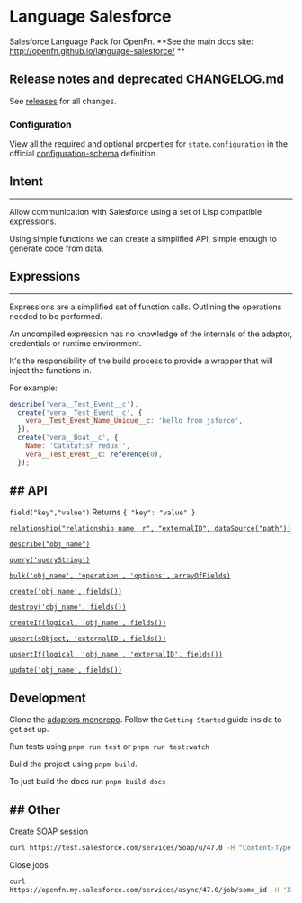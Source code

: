 # Language Salesforce

Salesforce Language Pack for OpenFn. **See the main docs site:
http://openfn.github.io/language-salesforce/ **

## Release notes and deprecated CHANGELOG.md

See [releases](https://docs.openfn.org/adaptors/packages/salesforce-changelog)
for all changes.

### Configuration

View all the required and optional properties for `state.configuration` in the
official
[configuration-schema](https://docs.openfn.org/adaptors/packages/saleforce-configuration-schema/)
definition.

## Intent

---

Allow communication with Salesforce using a set of Lisp compatible expressions.

Using simple functions we can create a simplified API, simple enough to generate
code from data.

## Expressions

---

Expressions are a simplified set of function calls. Outlining the operations
needed to be performed.

An uncompiled expression has no knowledge of the internals of the adaptor,
credentials or runtime environment.

It's the responsibility of the build process to provide a wrapper that will
inject the functions in.

For example:

```javascript
describe('vera__Test_Event__c'),
  create('vera__Test_Event__c', {
    vera__Test_Event_Name_Unique__c: 'hello from jsforce',
  }),
  create('vera__Boat__c', {
    Name: 'Catatafish redux!',
    vera__Test_Event__c: reference(0),
  });
```

## ## API

`field("key","value")` Returns `{ "key": "value" }`

[`relationship("relationship_name__r", "externalID", dataSource("path"))`](https://github.com/OpenFn/language-salesforce/blob/master/src/Adaptor.js#L23-L44)

[`describe("obj_name")`](https://github.com/OpenFn/language-salesforce/blob/master/src/Adaptor.js#L46-L71)

[`query('queryString')`](https://github.com/OpenFn/language-salesforce/blob/master/src/Adaptor.js#L107-L136)

[`bulk('obj_name', 'operation', 'options', arrayOfFields)`](https://github.com/OpenFn/language-salesforce/blob/master/src/Adaptor.js#L138-L210)

[`create('obj_name', fields())`](https://github.com/OpenFn/language-salesforce/blob/master/src/Adaptor.js#L212-L238)

[`destroy('obj_name', fields())`](https://github.com/OpenFn/language-salesforce/blob/master/src/Adaptor.js#225-259)

[`createIf(logical, 'obj_name', fields())`](https://github.com/OpenFn/language-salesforce/blob/master/src/Adaptor.js#L240-L279)

[`upsert(sObject, 'externalID', fields())`](https://github.com/OpenFn/language-salesforce/blob/master/src/Adaptor.js#L281-L315)

[`upsertIf(logical, 'obj_name', 'externalID', fields())`](https://github.com/OpenFn/language-salesforce/blob/master/src/Adaptor.js#L317-L370)

[`update('obj_name', fields())`](https://github.com/OpenFn/language-salesforce/blob/master/src/Adaptor.js#L372-L398)

## Development

Clone the [adaptors monorepo](https://github.com/OpenFn/adaptors). Follow the
`Getting Started` guide inside to get set up.

Run tests using `pnpm run test` or `pnpm run test:watch`

Build the project using `pnpm build`.

To just build the docs run `pnpm build docs`

## ## Other

Create SOAP session

```sh
curl https://test.salesforce.com/services/Soap/u/47.0 -H "Content-Type: text/xml; charset=UTF-8" -H "SOAPAction: login" -d @tmp/login.txt | xmllint --format -
```

Close jobs

```sh
curl
https://openfn.my.salesforce.com/services/async/47.0/job/some_id -H 'X-SFDC-Session: abc123sessionID456xyz' -H "Content-Type: application/xml; charset=UTF-8" -d @tmp/close_job.txt | xmllint --format -
```
